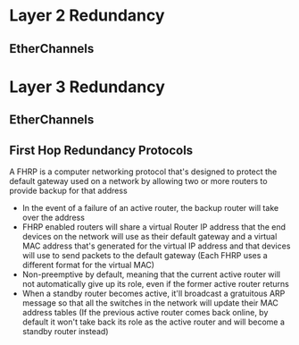 # Layer 2 Redundancy

## EtherChannels

# Layer 3 Redundancy

## EtherChannels

## First Hop Redundancy Protocols

A FHRP is a computer networking protocol that's designed to protect the default gateway used on a network by allowing two or more routers to provide backup for that address 

* In the event of a failure of an active router, the backup router will take over the address
* FHRP enabled routers will share a virtual Router IP address that the end devices on the network will use as their default gateway and a virtual MAC address that's generated for the virtual IP address and that devices will use to send packets to the default gateway (Each FHRP uses a different format for the virtual MAC)
* Non-preemptive by default, meaning that the current active router will not automatically give up its role, even if the former active router returns
* When a standby router becomes active, it'll broadcast a gratuitous ARP message so that all the switches in the network will update their MAC address tables (If the previous active router comes back online, by default it won't take back its role as the active router and will become a standby router instead)
